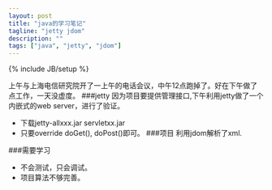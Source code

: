 ```yaml
---
layout: post
title: "java的学习笔记"
tagline: "jetty jdom"
description: ""
tags: ["java", "jetty", "jdom"]
---
```

{% include JB/setup %}

上午与上海电信研究院开了一上午的电话会议，中午12点跑掉了。好在下午做了点工作，一天没虚度。
###jetty
因为项目要提供管理接口,下午利用jetty做了一个内嵌式的web server，进行了验证。
* 下载jetty-allxxx.jar servletxx.jar
* 只要override doGet(), doPost()即可。
###项目
利用jdom解析了xml.

###需要学习
* 不会测试，只会调试。
* 项目算法不够完善。	
	
	
	

